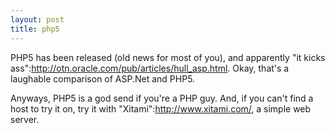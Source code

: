 ```yaml
--- 
layout: post
title: php5
---
```

PHP5 has been released (old news for most of you), and apparently "it kicks ass":http://otn.oracle.com/pub/articles/hull_asp.html.  Okay, that's a laughable comparison of ASP.Net and PHP5.

Anyways, PHP5 is a god send if you're a PHP guy.  And, if you can't find a host to try it on, try it with "Xitami":http://www.xitami.com/, a simple web server.
